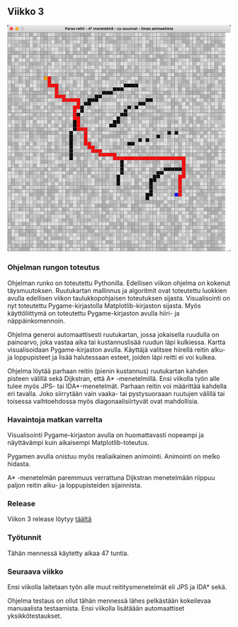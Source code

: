 ## Viikko 3

<img src="/dokumentaatio/png/reittikartta03.png" width="750">

### Ohjelman rungon toteutus

Ohjelman runko on toteutettu Pythonilla. Edellisen viikon ohjelma on kokenut täysmuutoksen. Ruutukartan mallinnus ja algoritmit ovat toteutettu luokkien avulla edellisen viikon taulukkopohjaisen toteutuksen sijasta. Visualisointi on nyt toteutettu Pygame-kirjastolla Matplotlib-kirjaston sijasta. Myös käyttöliittymä on toteutettu Pygame-kirjaston avulla hiiri- ja näppäinkomennoin.  

Ohjelma generoi automaattisesti ruutukartan, jossa jokaisella ruudulla on painoarvo, joka vastaa aika tai kustannuslisää ruudun läpi kulkiessa.  Kartta visualisoidaan Pygame-kirjaston avulla.  Käyttäjä valitsee hiirellä reitin alku- ja loppupisteet ja lisää halutessaan esteet, joiden läpi reitti ei voi kulkea.

Ohjelma löytää parhaan reitin (pienin kustannus) ruutukartan kahden pisteen välillä sekä Dijkstran, että  A* -menetelmillä.  Ensi viikolla työn alle tulee myös JPS- tai IDA*-menetelmät.  Parhaan reitin voi määrittää kahdella eri tavalla.  Joko siirrytään vain vaaka- tai pystysuoraaan ruutujen välillä tai toisessa vaihtoehdossa myös diagonaalisiirtyvät ovat mahdollisia.

### Havaintoja matkan varrelta

Visualisointi Pygame-kirjaston avulla on huomattavasti nopeampi ja näyttävämpi kuin aikaisempi Matplotlib-toteutus.  

Pygamen avulla onistuu myös realiaikainen animointi.  Animointi on melko hidasta.

A* -menetelmän paremmuus verrattuna Dijkstran menetelmään riippuu paljon reitin alku- ja loppupisteiden sijainnista.

### Release

Viikon 3 release löytyy [täältä](https://github.com/lautanal/tiralabra/releases/tag/Viikko3)

### Työtunnit

Tähän mennessä käytetty aikaa 47 tuntia.  

### Seuraava viikko

Ensi viikolla laitetaan työn alle muut reititysmenetelmät eli JPS ja IDA* sekä.

Ohjelma testaus on ollut tähän mennessä lähes pelkästään kokeilevaa manuaalista testaamista.  Ensi viikolla lisätäään automaattiset yksikkötestaukset.



